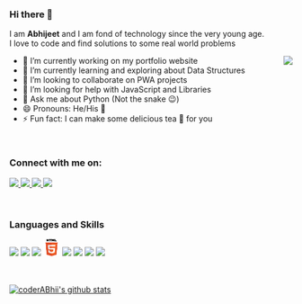 ### Hi there 👋
I am __Abhijeet__ and I am fond of technology since the very young age. <br>
I love to code and find solutions to some real world problems

- 🔭 I’m currently working on my portfolio website               <img src="https://raw.githubusercontent.com/coderAbhii/coderAbhii/master/cartoon.png" align="right" height = 200/>
- 🌱 I’m currently learning and exploring about Data Structures
- 👯 I’m looking to collaborate on PWA projects
- 🤔 I’m looking for help with JavaScript and Libraries
- 💬 Ask me about Python (Not the snake :wink:)
- 😄 Pronouns: He/His :boy:
- ⚡ Fun fact: I can make some delicious tea :tea: for you

<br>

### Connect with me on: <br>

<a href="http://linkedin.com/in/abhijeet-dhanwate" > <img src="https://raw.githubusercontent.com/coderAbhii/coderAbhii/master/linkedin.jpeg" height= 30px /> </a>    <a href="http://instagram.com/they_call_me_abhii" > <img src="https://raw.githubusercontent.com/coderAbhii/coderAbhii/master/instagram.jpeg" height= 30px /> </a>    <a href="http://twitter.com/coderAbhii" > <img src="https://raw.githubusercontent.com/coderAbhii/coderAbhii/master/twitter.png" height= 30px /> </a>   <a href="mailto:iamdhanwate@gmail.com" > <img src="https://raw.githubusercontent.com/coderAbhii/coderAbhii/master/gmail.png" height = 30px /> </a>   

<br>

### Languages and Skills

<img src="https://raw.githubusercontent.com/coderAbhii/coderAbhii/master/python.png" height= 30px />   <img src="https://raw.githubusercontent.com/coderAbhii/coderAbhii/master/c.png" height= 30px />    <img src="https://raw.githubusercontent.com/coderAbhii/coderAbhii/master/cpp.png" height= 30px />    <img src="html5.png" height= 30px />    <img src="https://raw.githubusercontent.com/coderAbhii/coderAbhii/master/css3.png" height= 30px />   <img src="https://raw.githubusercontent.com/coderAbhii/coderAbhii/master/django.png" height= 30px />   <img src="https://raw.githubusercontent.com/coderAbhii/coderAbhii/master/android.png" height= 30px />    <img src="https://raw.githubusercontent.com/coderAbhii/coderAbhii/master/react.jpeg" height= 30px />

<br><br>
[![coderABhii's github stats](https://github-readme-stats.vercel.app/api?username=coderAbhii)](https://github.com/coderAbhii/github-readme-stats)
